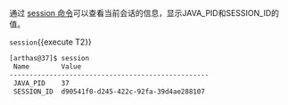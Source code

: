 通过 [session 命令](https://arthas.aliyun.com/doc/session.html)可以查看当前会话的信息，显示JAVA_PID和SESSION_ID的值。

`session`{{execute T2}}

```bash
[arthas@37]$ session
 Name        Value
--------------------------------------------------
 JAVA_PID    37
 SESSION_ID  d90541f0-d245-422c-92fa-39d4ae288107
```
